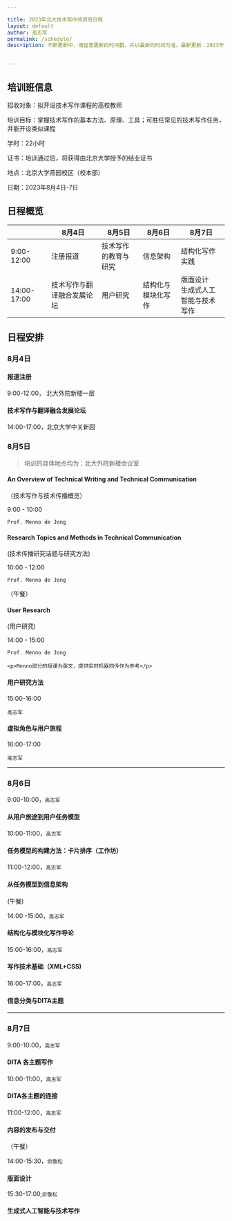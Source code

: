 ```yaml
---

title: 2023年北大技术写作师资班日程
layout: default
author: 高志军
permalink: /schedule/
description: 不断更新中，请留意更新的时间戳，并以最新的时间为准。最新更新：2023年7月25日。


---
```


## 培训班信息

招收对象：拟开设技术写作课程的高校教师

培训目标：掌握技术写作的基本方法、原理、工具；可胜任常见的技术写作任务，并能开设类似课程

学时：22小时

证书：培训通过后，将获得由北京大学授予的结业证书

地点：北京大学燕园校区（校本部）

日期：2023年8月4日-7日



## 日程概览



|               | 8月4日                     | 8月5日               | 8月6日             | 8月7日                                 |
| ------------- | -------------------------- | -------------------- | ------------------ | -------------------------------------- |
| 9:00-12:00    | 注册报道                   | 技术写作的教育与研究 | 信息架构           | 结构化写作实践                         |
| 14:00-  17:00 | 技术写作与翻译融合发展论坛 | 用户研究             | 结构化与模块化写作 | 版面设计<br />生成式人工智能与技术写作 |



## 日程安排

### 8月4日

#### 报道注册

9:00-12:00， 北大外院新楼一层



#### 技术写作与翻译融合发展论坛

14:00-17:00，北京大学中关新园





### 8月5日

> 培训的具体地点均为：北大外院新楼会议室



#### An Overview of Technical Writing and Technical Communication 

（技术写作与技术传播概览）

9:00 - 10:00

`Prof. Menno de Jong`



#### Research Topics and Methods in Technical Communication

(技术传播研究话题与研究方法)

10:00 - 12:00

`Prof. Menno de Jong`



（午餐）



#### User Research

(用户研究) 

14:00 - 15:00

`Prof. Menno de Jong`


<div class="callout callout--success">

    <p>Menno部分的授课为英文，提供实时机器同传作为参考</p>

</div>




#### 用户研究方法

15:00-16:00

`高志军`



#### 虚拟角色与用户旅程

16:00-17:00

`高志军`

------



### 8月6日

9:00-10:00，`高志军`

#### 从用户旅途到用户任务模型



10:00-11:00，`高志军`

#### 任务模型的构建方法：卡片排序（工作坊）

11:00-12:00，`高志军`

#### 从任务模型到信息架构


(午餐)

14:00 -15:00，`高志军`

#### 	结构化与模块化写作导论

15:00-16:00，`高志军`

#### 写作技术基础（XML+CSS)

16:00-17:00，`高志军`

#### 信息分类与DITA主题

------



### 8月7日

9:00-10:00，`高志军`

#### DITA 各主题写作 

10:00-11:00，`高志军`

#### DITA各主题的连接

11:00-12:00，`高志军`

#### 内容的发布与交付

（午餐）

14:00-15:30，`俞敬松`

#### 版面设计

15:30-17:00,`俞敬松`

#### 生成式人工智能与技术写作






